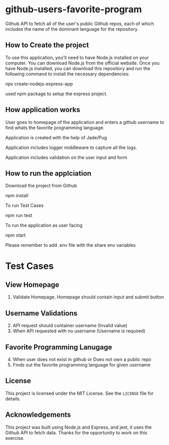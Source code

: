 # github-users-favorite-program

Github API to fetch all of the user's public Github repos, each of which includes the name of the dominant language for the repository.

## How to Create the project

To use this application, you'll need to have Node.js installed on your computer. You can download Node.js from the official website. Once you have Node.js installed, you can download this repository and run the following command to install the necessary dependencies:

npx create-nodejs-express-app <project-name>

used npm package to setup the express project.

## How application works

User goes to homepage of the application and enters a github username to find whats the favorite programming language.

Application is created with the help of Jade/Pug

Application includes logger middleware to capture all the logs.

Application includes validation on the user input and form

## How to run the applciation

Download the project from Github

npm install

To run Test Cases

npm run test

To run the application as user facing

npm start

Please remember to add .env file with the share env variables

# Test Cases

## View Homepage

1. Validate Homepage, Homepage should contain input and submit button

## Username Validations

2. API request should container username (Invalid value)
3. When API requested with no username (Username is required)

## Favorite Programming Lanugage

4. When user does not exist in github or Does not own a public repo
5. Finds out the favorite programming language for given username

## License

This project is licensed under the MIT License. See the `LICENSE` file for details.

## Acknowledgements

This project was built using Node.js and Express, and jest, it uses the Github API to fetch data. Thanks for the opportunity to work on this exercise.
